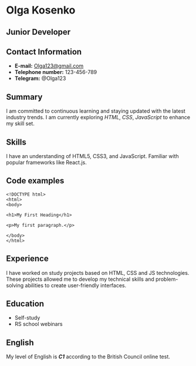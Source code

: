 # Olga Kosenko
## Junior Developer

## Contact Information
- **E-mail:** Olga123@gmail.com
- **Telephone number:** 123-456-789
- **Telegram:** @Olga123

## Summary
I am committed to continuous learning and staying updated with the latest industry trends. I am currently exploring _HTML_, _CSS_, _JavaScript_ to enhance my skill set.


## Skills
I have an understanding of HTML5, CSS3, and JavaScript.
Familiar with popular frameworks like React.js.

## Code examples
```
<!DOCTYPE html>
<html>
<body>

<h1>My First Heading</h1>

<p>My first paragraph.</p>

</body>
</html>
```

## Experience
I have worked on study projects based on HTML, CSS and JS technologies. These projects allowed me to develop my technical skills and problem-solving abilities to create user-friendly interfaces.

## Education
- Self-study
- RS school webinars


## English
My level of English is ***C1*** according to the British Council online test.

